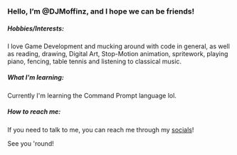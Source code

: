 ### Hello, I’m @DJMoffinz, and I hope we can be friends!  
##### Hobbies/Interests:  
I love Game Development and mucking around with code in general, as well as reading, drawing, Digital Art, Stop-Motion animation, spritework, playing piano, fencing, table tennis and listening to classical music. 

##### What I'm learning:  
Currently I'm learning the Command Prompt language lol.

##### How to reach me:  
If you need to talk to me, you can reach me through my [socials](socials.md)!

See you 'round!

<!---
If you are here, why?
--->
